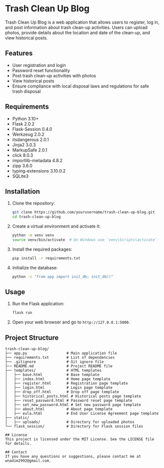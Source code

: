 # Trash Clean Up Blog

Trash Clean Up Blog is a web application that allows users to register, log in, and post information about trash clean-up activities. Users can upload photos, provide details about the location and date of the clean-up, and view historical posts.

## Features

- User registration and login
- Password reset functionality
- Post trash clean-up activities with photos
- View historical posts
- Ensure compliance with local disposal laws and regulations for safe trash disposal

## Requirements

- Python 3.10+
- Flask 2.0.2
- Flask-Session 0.4.0
- Werkzeug 2.0.2
- itsdangerous 2.0.1
- Jinja2 3.0.3
- MarkupSafe 2.0.1
- click 8.0.3
- importlib-metadata 4.8.2
- zipp 3.6.0
- typing-extensions 3.10.0.2
- SQLite3

## Installation

1. Clone the repository:
    ```sh
    git clone https://github.com/yourusername/trash-clean-up-blog.git
    cd trash-clean-up-blog
    ```

2. Create a virtual environment and activate it:
    ```sh
    python -m venv venv
    source venv/bin/activate  # On Windows use `venv\Scripts\activate`
    ```

3. Install the required packages:
    ```sh
    pip install -r requirements.txt
    ```

4. Initialize the database:
    ```sh
    python -c "from app import init_db; init_db()"
    ```

## Usage

1. Run the Flask application:
    ```sh
    flask run
    ```

2. Open your web browser and go to `http://127.0.0.1:5000`.

## Project Structure

```plaintext
trash-clean-up-blog/
├── app.py                  # Main application file
├── requirements.txt        # List of dependencies
├── .gitignore              # Git ignore file
├── README.md               # Project README file
├── templates/              # HTML templates
│   ├── base.html           # Base template
│   ├── index.html          # Home page template
│   ├── register.html       # Registration page template
│   ├── login.html          # Login page template
│   ├── drop_off.html       # Drop off page template
│   ├── historical_posts.html # Historical posts page template
│   ├── reset_password.html # Password reset page template
│   ├── set_new_password.html # Set new password page template
│   ├── about.html          # About page template
│   ├── eula.html           # End User License Agreement page template
├── static/
│   ├── uploads/            # Directory for uploaded photos
└── flask_session/          # Directory for Flask session files

## License
This project is licensed under the MIT License. See the LICENSE file for details.

## Contact
If you have any questions or suggestions, please contact me at wnadim2992@gmail.com.